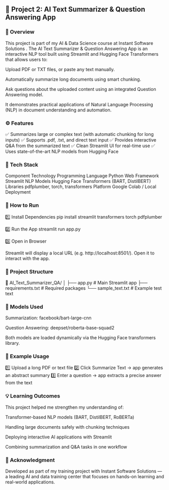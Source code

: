 ## 🧠 Project 2: AI Text Summarizer & Question Answering App
### 📘 Overview

This project is part of my AI & Data Science course at Instant Software Solutions
.
The AI Text Summarizer & Question Answering App is an interactive NLP tool built using Streamlit and Hugging Face Transformers that allows users to:

Upload PDF or TXT files, or paste any text manually.

Automatically summarize long documents using smart chunking.

Ask questions about the uploaded content using an integrated Question Answering model.

It demonstrates practical applications of Natural Language Processing (NLP) in document understanding and automation.

### ⚙️ Features

✅ Summarizes large or complex text (with automatic chunking for long inputs)
✅ Supports .pdf, .txt, and direct text input
✅ Provides interactive Q&A from the summarized text
✅ Clean Streamlit UI for real-time use
✅ Uses state-of-the-art NLP models from Hugging Face

### 🧩 Tech Stack
Component	Technology
Programming Language	Python
Web Framework	Streamlit
NLP Models	Hugging Face Transformers (BART, DistilBERT)
Libraries	pdfplumber, torch, transformers
Platform	Google Colab / Local Deployment

### 🚀 How to Run
1️⃣ Install Dependencies
pip install streamlit transformers torch pdfplumber

2️⃣ Run the App
streamlit run app.py

3️⃣ Open in Browser

Streamlit will display a local URL (e.g. http://localhost:8501/).
Open it to interact with the app.

### 📂 Project Structure
📁 AI_Text_Summarizer_QA/
│
├── app.py                 # Main Streamlit app
├── requirements.txt       # Required packages
└── sample_text.txt        # Example test text

### 🧠 Models Used

Summarization: facebook/bart-large-cnn

Question Answering: deepset/roberta-base-squad2

Both models are loaded dynamically via the Hugging Face transformers library.

### 🧾 Example Usage

1️⃣ Upload a long PDF or text file
2️⃣ Click Summarize Text → app generates an abstract summary
3️⃣ Enter a question → app extracts a precise answer from the text

### 💡 Learning Outcomes

This project helped me strengthen my understanding of:

Transformer-based NLP models (BART, DistilBERT, RoBERTa)

Handling large documents safely with chunking techniques

Deploying interactive AI applications with Streamlit

Combining summarization and Q&A tasks in one workflow

### 🌟 Acknowledgment

Developed as part of my training project with Instant Software Solutions — a leading AI and data training center that focuses on hands-on learning and real-world applications.
